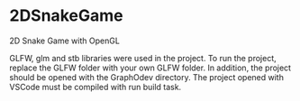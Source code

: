 # 2DSnakeGame
2D Snake Game with OpenGL

GLFW, glm and stb libraries were used in the project. 
To run the project, replace the GLFW folder with your own GLFW folder. 
In addition, the project should be opened with the GraphOdev directory. 
The project opened with VSCode must be compiled with run build task.
